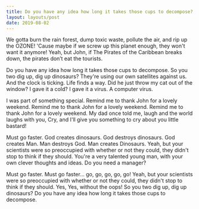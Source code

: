 ```yaml
---
title: Do you have any idea how long it takes those cups to decompose?
layout: layouts/post
date: 2019-08-02
---
```


We gotta burn the rain forest, dump toxic waste, pollute the air, and rip up the OZONE! 'Cause maybe if we screw up this planet enough, they won't want it anymore! Yeah, but John, if The Pirates of the Caribbean breaks down, the pirates don’t eat the tourists.

Do you have any idea how long it takes those cups to decompose. So you two dig up, dig up dinosaurs? They're using our own satellites against us. And the clock is ticking. Life finds a way. Did he just throw my cat out of the window? I gave it a cold? I gave it a virus. A computer virus.

I was part of something special. Remind me to thank John for a lovely weekend. Remind me to thank John for a lovely weekend. Remind me to thank John for a lovely weekend. My dad once told me, laugh and the world laughs with you, Cry, and I'll give you something to cry about you little bastard!

Must go faster. God creates dinosaurs. God destroys dinosaurs. God creates Man. Man destroys God. Man creates Dinosaurs. Yeah, but your scientists were so preoccupied with whether or not they could, they didn't stop to think if they should. You're a very talented young man, with your own clever thoughts and ideas. Do you need a manager?

Must go faster. Must go faster... go, go, go, go, go! Yeah, but your scientists were so preoccupied with whether or not they could, they didn't stop to think if they should. Yes, Yes, without the oops! So you two dig up, dig up dinosaurs? Do you have any idea how long it takes those cups to decompose.
